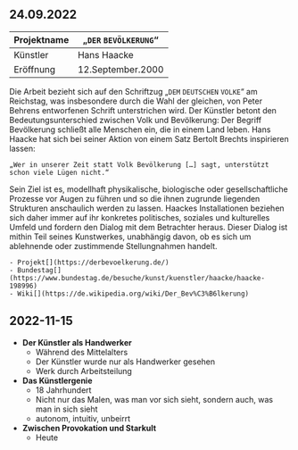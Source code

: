 ## 24.09.2022
|Projektname|„$\mathtt{DER\text{ }BEVÖLKERUNG}$“|
|-|-|
|Künstler|Hans Haacke|
|Eröffnung|12.September.2000|

Die Arbeit bezieht sich auf den Schriftzug „$\mathtt{DEM\text{ }DEUTSCHEN\text{ }VOLKE}$“ am Reichstag, was insbesondere durch die Wahl der gleichen, von Peter Behrens entworfenen Schrift unterstrichen wird. Der Künstler betont den Bedeutungsunterschied zwischen Volk und Bevölkerung: Der Begriff Bevölkerung schließt alle Menschen ein, die in einem Land leben. Hans Haacke hat sich bei seiner Aktion von einem Satz Bertolt Brechts inspirieren lassen: 
~~~ad-quote
„Wer in unserer Zeit statt Volk Bevölkerung […] sagt, unterstützt schon viele Lügen nicht.“
~~~
Sein Ziel ist es, modellhaft physikalische, biologische oder gesellschaftliche Prozesse vor Augen zu führen und so die ihnen zugrunde liegenden Strukturen anschaulich werden zu lassen. Haackes Installationen beziehen sich daher immer auf ihr konkretes politisches, soziales und kulturelles Umfeld und fordern den Dialog mit dem Betrachter heraus. Dieser Dialog ist mithin Teil seines Kunstwerkes, unabhängig davon, ob es sich um ablehnende oder zustimmende Stellungnahmen handelt.
~~~ad-seealso
- Projekt[](https://derbevoelkerung.de/)
- Bundestag[](https://www.bundestag.de/besuche/kunst/kuenstler/haacke/haacke-198996)
- Wiki[](https://de.wikipedia.org/wiki/Der_Bev%C3%B6lkerung)
~~~
## 2022-11-15
- __Der Künstler als Handwerker__
	- Während des Mittelalters
	- Der Künstler wurde nur als Handwerker gesehen
	- Werk durch Arbeitsteilung
- __Das Künstlergenie__
	- 18 Jahrhundert
	- Nicht nur das Malen, was man vor sich sieht, sondern auch, was man in sich sieht
	- autonom, intuitiv, unbeirrt
- __Zwischen Provokation und Starkult__
	- Heute